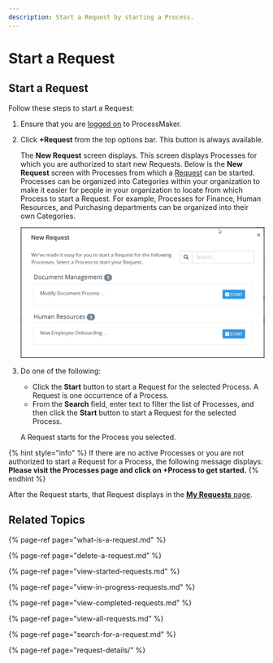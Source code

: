 ```yaml
---
description: Start a Request by starting a Process.
---
```


# Start a Request

## Start a Request

Follow these steps to start a Request:

1. Ensure that you are [logged on](../log-in.md#log-on) to ProcessMaker.
2. Click **+Request** from the top options bar. This button is always available.

   The **New Request** screen displays. This screen displays Processes for which you are authorized to start new Requests. Below is the **New Request** screen with Processes from which a [Request](what-is-a-request.md) can be started. Processes can be organized into Categories within your organization to make it easier for people in your organization to locate from which Process to start a Request. For example, Processes for Finance, Human Resources, and Purchasing departments can be organized into their own Categories.  

   ![](../../.gitbook/assets/new-request-screen-requests.png)

3. Do one of the following:

   * Click the **Start** button to start a Request for the selected Process. A Request is one occurrence of a Process.
   * From the **Search** field, enter text to filter the list of Processes, and then click the **Start** button to start a Request for the selected Process.

   A Request starts for the Process you selected.

{% hint style="info" %}
If there are no active Processes or you are not authorized to start a Request for a Process, the following message displays: **Please visit the Processes page and click on +Process to get started.**
{% endhint %}

After the Request starts, that Request displays in the [**My Requests** page](view-started-requests.md#view-requests-you-started).

## Related Topics

{% page-ref page="what-is-a-request.md" %}

{% page-ref page="delete-a-request.md" %}

{% page-ref page="view-started-requests.md" %}

{% page-ref page="view-in-progress-requests.md" %}

{% page-ref page="view-completed-requests.md" %}

{% page-ref page="view-all-requests.md" %}

{% page-ref page="search-for-a-request.md" %}

{% page-ref page="request-details/" %}

